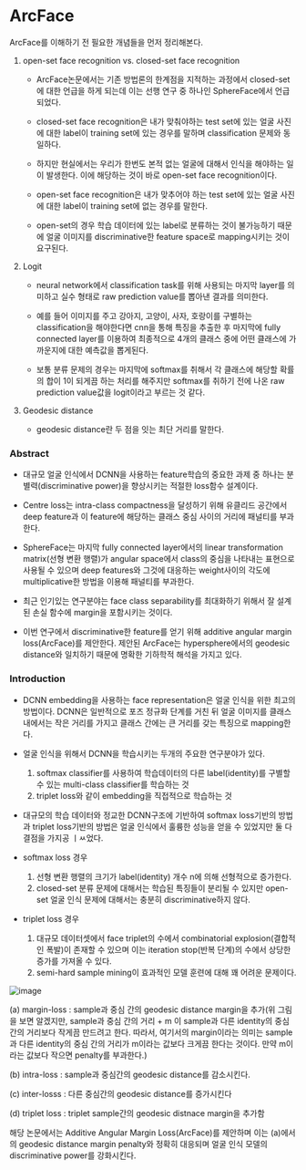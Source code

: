 # ArcFace

ArcFace를 이해하기 전 필요한 개념들을 먼저 정리해본다.

1) open-set face recognition vs. closed-set face recognition

    - ArcFace논문에서는 기존 방법론의 한계점을 지적하는 과정에서 closed-set에 대한 언급을 하게 되는데 이는 선행 연구 중 하나인 SphereFace에서 언급되었다.

    - closed-set face recognition은 내가 맞춰야하는 test set에 있는 얼굴 사진에 대한 label이 training set에 있는 경우를 말하며 classification 문제와 동일하다.

    - 하지만 현실에서는 우리가 한번도 본적 없는 얼굴에 대해서 인식을 해야하는 일이 발생한다. 이에 해당하는 것이 바로 open-set face recognition이다.

    - open-set face recognition은 내가 맞추어야 하는 test set에 있는 얼굴 사진에 대한 label이 training set에 없는 경우를 말한다.

    - open-set의 경우 학습 데이터에 있는 label로 분류하는 것이 불가능하기 때문에 얼굴 이미지를 discriminative한 feature space로 mapping시키는 것이 요구된다.


2) Logit

    - neural network에서 classification task를 위해 사용되는 마지막 layer를 의미하고 실수 형태로 raw prediction value를 뽑아낸 결과를 의미한다.

    - 예를 들어 이미지를 주고 강아지, 고양이, 사자, 호랑이를 구별하는 classification을 해야한다면 cnn을 통해 특징을 추출한 후 마지막에 fully connected layer를 이용하여 최종적으로 4개의 클래스 중에 어떤 클래스에 가까운지에 대한 예측값을 뽑게된다.

    - 보통 분류 문제의 경우는 마지막에 softmax를 취해서 각 클래스에 해당할 확률의 합이 1이 되게끔 하는 처리를 해주지만 softmax를 취하기 전에 나온 raw prediction value값을 logit이라고 부르는 것 같다.


3) Geodesic distance

    - geodesic distance란 두 점을 잇는 최단 거리를 말한다.

### Abstract

- 대규모 얼굴 인식에서 DCNN을 사용하는 feature학습의 중요한 과제 중 하나는 분별력(discriminative power)을 향상시키는 적절한 loss함수 설계이다.

- Centre loss는 intra-class compactness을 달성하기 위해 유클리드 공간에서 deep feature과 이 feature에 해당하는 클래스 중심 사이의 거리에 패널티를 부과한다. 

- SphereFace는 마지막 fully connected layer에서의 linear transformation matrix(선형 변환 행렬)가 angular space에서 class의 중심을 나타내는 표현으로 사용될 수 있으며 deep features와 그것에 대응하는 weight사이의 각도에 multiplicative한 방법을 이용해 패널티를 부과한다.

- 최근 인기있는 연구분야는 face class separability를 최대화하기 위해서 잘 설계된 손실 함수에 margin을 포함시키는 것이다. 

- 이번 연구에서 discriminative한 feature를 얻기 위해 additive angular margin loss(ArcFace)를 제안한다. 제안된 ArcFace는 hypersphere에서의 geodesic distance와 일치하기 때문에 명확한 기하학적 해석을 가지고 있다.


### Introduction

- DCNN embedding을 사용하는 face representation은 얼굴 인식을 위한 최고의 방법이다. DCNN은 일반적으로 포즈 정규화 단계를 거친 뒤 얼굴 이미지를 클래스 내에서는 작은 거리를 가지고 클래스 간에는 큰 거리를 갖는 특징으로 mapping한다.

- 얼굴 인식을 위해서 DCNN을 학습시키는 두개의 주요한 연구분야가 있다. 

  1. softmax classifier를 사용하여 학습데이터의 다른 label(identity)를 구별할 수 있는 multi-class classifier를 학습하는 것
  2. triplet loss와 같이 embedding을 직접적으로 학습하는 것

- 대규모의 학습 데이터와 정교한 DCNN구조에 기반하여 softmax loss기반의 방법과 triplet loss기반의 방법은 얼굴 인식에서 훌륭한 성능을 얻을 수 있었지만 둘 다 결점을 가지공 ㅣㅆ었다.

- softmax loss 경우
  
  1. 선형 변환 행렬의 크기가 label(identity) 개수 n에 의해 선형적으로 증가한다.
  2.  closed-set 분류 문제에 대해서는 학습된 특징들이 분리될 수 있지만 open-set 얼굴 인식 문제에 대해서는 충분히 discriminative하지 않다.

- triplet loss 경우

  1. 대규모 데이터셋에서 face triplet의 수에서 combinatorial explosion(결합적인 폭발)이 존재할 수 있으며 이는 iteration stop(반복 단계)의 수에서 상당한 증가를 가져올 수 있다.
  2. semi-hard sample mining이 효과적인 모델 훈련에 대해 꽤 어려운 문제이다.


![image](https://user-images.githubusercontent.com/66320010/162738357-212e0981-da8c-4491-ba98-c3fddd84e631.png)

(a) margin-loss : sample과 중심 간의 geodesic distance margin을 추가(위 그림을 보면 알겠지만, sample과 중심 간의 거리 + m 이 sample과 다른 identity의 중심 간의 거리보다 작게끔 만드려고 한다. 따라서, 여기서의 margin이라는 의미는 sample과 다른 identity의 중심 간의 거리가 m이라는 값보다 크게끔 한다는 것이다. 만약 m이라는 값보다 작으면 penalty를 부과한다.)

(b) intra-loss : sample과 중심간의 geodesic distance를 감소시킨다.

(c) inter-losss : 다른 중심간의 geodesic distance를 증가시킨다

(d) triplet loss : triplet sample간의 geodesic distnace margin을 추가함

해당 논문에서는 Additive Angular Margin Loss(ArcFace)를 제안하며 이는 (a)에서의 geodesic distance margin penalty와 정확히 대응되며 얼굴 인식 모델의 discriminative power를 강화시킨다.








